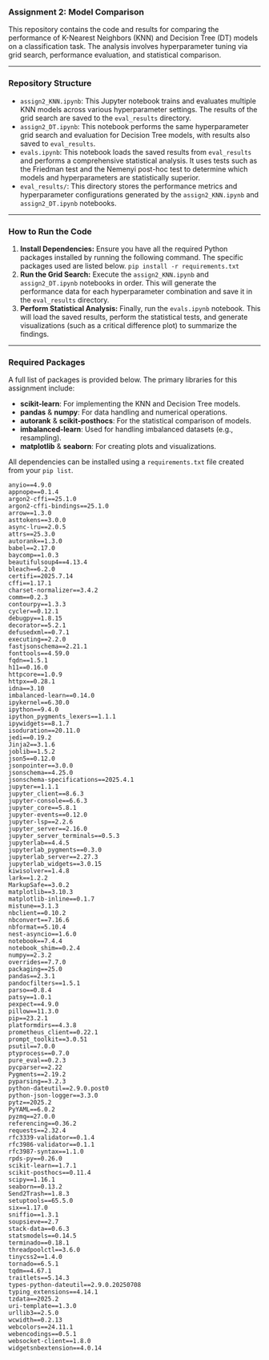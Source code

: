 ### Assignment 2: Model Comparison

This repository contains the code and results for comparing the performance of K-Nearest Neighbors (KNN) and Decision Tree (DT) models on a classification task. The analysis involves hyperparameter tuning via grid search, performance evaluation, and statistical comparison.

---

### Repository Structure

* `assign2_KNN.ipynb`: This Jupyter notebook trains and evaluates multiple KNN models across various hyperparameter settings. The results of the grid search are saved to the `eval_results` directory.
* `assign2_DT.ipynb`: This notebook performs the same hyperparameter grid search and evaluation for Decision Tree models, with results also saved to `eval_results`.
* `evals.ipynb`: This notebook loads the saved results from `eval_results` and performs a comprehensive statistical analysis. It uses tests such as the Friedman test and the Nemenyi post-hoc test to determine which models and hyperparameters are statistically superior.
* `eval_results/`: This directory stores the performance metrics and hyperparameter configurations generated by the `assign2_KNN.ipynb` and `assign2_DT.ipynb` notebooks.

---

### How to Run the Code

1.  **Install Dependencies:** Ensure you have all the required Python packages installed by running the following command. The specific packages used are listed below.
    `pip install -r requirements.txt`
2.  **Run the Grid Search:** Execute the `assign2_KNN.ipynb` and `assign2_DT.ipynb` notebooks in order. This will generate the performance data for each hyperparameter combination and save it in the `eval_results` directory.
3.  **Perform Statistical Analysis:** Finally, run the `evals.ipynb` notebook. This will load the saved results, perform the statistical tests, and generate visualizations (such as a critical difference plot) to summarize the findings.

---

### Required Packages

A full list of packages is provided below. The primary libraries for this assignment include:

* **scikit-learn**: For implementing the KNN and Decision Tree models.
* **pandas** & **numpy**: For data handling and numerical operations.
* **autorank** & **scikit-posthocs**: For the statistical comparison of models.
* **imbalanced-learn**: Used for handling imbalanced datasets (e.g., resampling).
* **matplotlib** & **seaborn**: For creating plots and visualizations.

All dependencies can be installed using a `requirements.txt` file created from your `pip list`.

```text
anyio==4.9.0
appnope==0.1.4
argon2-cffi==25.1.0
argon2-cffi-bindings==25.1.0
arrow==1.3.0
asttokens==3.0.0
async-lru==2.0.5
attrs==25.3.0
autorank==1.3.0
babel==2.17.0
baycomp==1.0.3
beautifulsoup4==4.13.4
bleach==6.2.0
certifi==2025.7.14
cffi==1.17.1
charset-normalizer==3.4.2
comm==0.2.3
contourpy==1.3.3
cycler==0.12.1
debugpy==1.8.15
decorator==5.2.1
defusedxml==0.7.1
executing==2.2.0
fastjsonschema==2.21.1
fonttools==4.59.0
fqdn==1.5.1
h11==0.16.0
httpcore==1.0.9
httpx==0.28.1
idna==3.10
imbalanced-learn==0.14.0
ipykernel==6.30.0
ipython==9.4.0
ipython_pygments_lexers==1.1.1
ipywidgets==8.1.7
isoduration==20.11.0
jedi==0.19.2
Jinja2==3.1.6
joblib==1.5.2
json5==0.12.0
jsonpointer==3.0.0
jsonschema==4.25.0
jsonschema-specifications==2025.4.1
jupyter==1.1.1
jupyter_client==8.6.3
jupyter-console==6.6.3
jupyter_core==5.8.1
jupyter-events==0.12.0
jupyter-lsp==2.2.6
jupyter_server==2.16.0
jupyter_server_terminals==0.5.3
jupyterlab==4.4.5
jupyterlab_pygments==0.3.0
jupyterlab_server==2.27.3
jupyterlab_widgets==3.0.15
kiwisolver==1.4.8
lark==1.2.2
MarkupSafe==3.0.2
matplotlib==3.10.3
matplotlib-inline==0.1.7
mistune==3.1.3
nbclient==0.10.2
nbconvert==7.16.6
nbformat==5.10.4
nest-asyncio==1.6.0
notebook==7.4.4
notebook_shim==0.2.4
numpy==2.3.2
overrides==7.7.0
packaging==25.0
pandas==2.3.1
pandocfilters==1.5.1
parso==0.8.4
patsy==1.0.1
pexpect==4.9.0
pillow==11.3.0
pip==23.2.1
platformdirs==4.3.8
prometheus_client==0.22.1
prompt_toolkit==3.0.51
psutil==7.0.0
ptyprocess==0.7.0
pure_eval==0.2.3
pycparser==2.22
Pygments==2.19.2
pyparsing==3.2.3
python-dateutil==2.9.0.post0
python-json-logger==3.3.0
pytz==2025.2
PyYAML==6.0.2
pyzmq==27.0.0
referencing==0.36.2
requests==2.32.4
rfc3339-validator==0.1.4
rfc3986-validator==0.1.1
rfc3987-syntax==1.1.0
rpds-py==0.26.0
scikit-learn==1.7.1
scikit-posthocs==0.11.4
scipy==1.16.1
seaborn==0.13.2
Send2Trash==1.8.3
setuptools==65.5.0
six==1.17.0
sniffio==1.3.1
soupsieve==2.7
stack-data==0.6.3
statsmodels==0.14.5
terminado==0.18.1
threadpoolctl==3.6.0
tinycss2==1.4.0
tornado==6.5.1
tqdm==4.67.1
traitlets==5.14.3
types-python-dateutil==2.9.0.20250708
typing_extensions==4.14.1
tzdata==2025.2
uri-template==1.3.0
urllib3==2.5.0
wcwidth==0.2.13
webcolors==24.11.1
webencodings==0.5.1
websocket-client==1.8.0
widgetsnbextension==4.0.14
